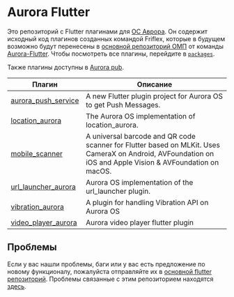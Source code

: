 # Aurora Flutter

Это репозиторий с Flutter плагинами для [ОС Аврора](https://auroraos.ru/).
Он содержит исходный код плагинов созданных командой Friflex, которые
в будущем возможно будут перенесены в [основной репозиторий ОМП](https://gitlab.com/omprussia/flutter/flutter-plugins)
от команды [Aurora-Flutter](https://gitlab.com/omprussia/flutter/).
Чтобы посмотреть все плагины, перейдите в [`packages`](./packages).

Также плагины доступны в [Aurora pub](https://pub-aurora.friflex.com/packages).

| Плагин                                               | Описание                                                                                                                                                   |
|------------------------------------------------------|------------------------------------------------------------------------------------------------------------------------------------------------------------|
| [aurora_push_service](packages/aurora_push_service/) | A new Flutter plugin project for Aurora OS to get Push Messages.                                                                                           |
| [location_aurora](packages/location_aurora/)         | The Aurora OS implementation of location_aurora.                                                                                                           |
| [mobile_scanner](packages/mobile_scanner/)           | A universal barcode and QR code scanner for Flutter based on MLKit. Uses CameraX on Android, AVFoundation on iOS and Apple Vision & AVFoundation on macOS. |
| [url_launcher_aurora](packages/url_launcher_aurora/) | Aurora OS implementation of the url_launcher plugin.                                                                                                       |
| [vibration_aurora](packages/vibration_aurora/)       | A plugin for handling Vibration API on Aurora OS                                                                                                           |
| [video_player_aurora](packages/video_player_aurora/) | Aurora video player flutter plugin                                                                                                                         |

## Проблемы

Если у вас нашли проблемы, баги или у вас есть предложение по новому функционалу,
пожалуйста отправляйте их в [основной flutter репозиторий](https://gitlab.com/omprussia/flutter/flutter/-/issues/new).
Проблемы связанные с этим репозиторием находятся [здесь](https://github.com/smmarty/aurora_flutter/issues).